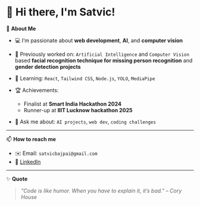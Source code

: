 # 👋 Hi there, I'm Satvic!

🎯 **About Me**

* 💻 I’m passionate about **web development**, **AI**, and **computer vision**
* 🧠 Previously worked on: `Artificial Intelligence` and `Computer Vision` based **facial recognition technique for missing person recognition** and **gender detection projects**
* 🌱 Learning: `React`, `Tailwind CSS`, `Node.js`, `YOLO`, `MediaPipe`
* 🏆 Achievements:

  * Finalist at **Smart India Hackathon 2024**
  * Runner-up at **IIIT Lucknow hackathon 2025**
* 💬 Ask me about: `AI projects`, `web dev`, `coding challenges`

---

📫 **How to reach me**

* ✉️ Email: `satvicbajpai@gmail.com`
* 🔗 [LinkedIn](https://www.linkedin.com/in/satvic-bajpai-33a554200/)


---


✨ **Quote**

> *"Code is like humor. When you have to explain it, it’s bad." – Cory House*
